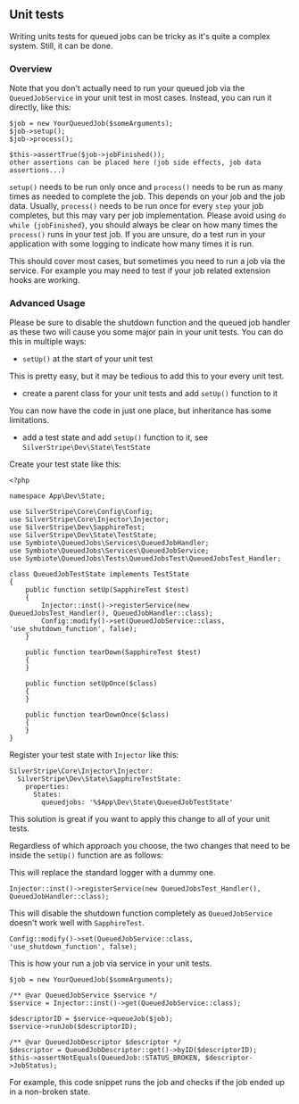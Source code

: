 ## Unit tests

Writing units tests for queued jobs can be tricky as it's quite a complex system. Still, it can be done.

### Overview

Note that you don't actually need to run your queued job via the `QueuedJobService` in your unit test in most cases. Instead, you can run it directly, like this:

```
$job = new YourQueuedJob($someArguments);
$job->setup();
$job->process();

$this->assertTrue($job->jobFinished());
other assertions can be placed here (job side effects, job data assertions...)
```

`setup()` needs to be run only once and `process()` needs to be run as many times as needed to complete the job. This depends on your job and the job data.
Usually, `process()` needs to be run once for every `step` your job completes, but this may vary per job implementation. Please avoid using `do while {jobFinished}`, you should always be clear on how many times the `process()` runs in your test job.
If you are unsure, do a test run in your application with some logging to indicate how many times it is run.

This should cover most cases, but sometimes you need to run a job via the service. For example you may need to test if your job related extension hooks are working.

### Advanced Usage

Please be sure to disable the shutdown function and the queued job handler as these two will cause you some major pain in your unit tests.
You can do this in multiple ways:

* `setUp()` at the start of your unit test

This is pretty easy, but it may be tedious to add this to your every unit test.

* create a parent class for your unit tests and add `setUp()` function to it

You can now have the code in just one place, but inheritance has some limitations.

* add a test state and add `setUp()` function to it, see `SilverStripe\Dev\State\TestState`

Create your test state like this:

```
<?php

namespace App\Dev\State;

use SilverStripe\Core\Config\Config;
use SilverStripe\Core\Injector\Injector;
use SilverStripe\Dev\SapphireTest;
use SilverStripe\Dev\State\TestState;
use Symbiote\QueuedJobs\Services\QueuedJobHandler;
use Symbiote\QueuedJobs\Services\QueuedJobService;
use Symbiote\QueuedJobs\Tests\QueuedJobsTest\QueuedJobsTest_Handler;

class QueuedJobTestState implements TestState
{
    public function setUp(SapphireTest $test)
    {
        Injector::inst()->registerService(new QueuedJobsTest_Handler(), QueuedJobHandler::class);
        Config::modify()->set(QueuedJobService::class, 'use_shutdown_function', false);
    }

    public function tearDown(SapphireTest $test)
    {
    }

    public function setUpOnce($class)
    {
    }

    public function tearDownOnce($class)
    {
    }
}

```

Register your test state with `Injector` like this:

```
SilverStripe\Core\Injector\Injector:
  SilverStripe\Dev\State\SapphireTestState:
    properties:
      States:
        queuedjobs: '%$App\Dev\State\QueuedJobTestState'
```

This solution is great if you want to apply this change to all of your unit tests.

Regardless of which approach you choose, the two changes that need to be inside the `setUp()` function are as follows:

This will replace the standard logger with a dummy one. 
```
Injector::inst()->registerService(new QueuedJobsTest_Handler(), QueuedJobHandler::class);
```

This will disable the shutdown function completely as `QueuedJobService` doesn't work well with `SapphireTest`.

```
Config::modify()->set(QueuedJobService::class, 'use_shutdown_function', false);
```

This is how your run a job via service in your unit tests.

```
$job = new YourQueuedJob($someArguments);

/** @var QueuedJobService $service */
$service = Injector::inst()->get(QueuedJobService::class);

$descriptorID = $service->queueJob($job);
$service->runJob($descriptorID);

/** @var QueuedJobDescriptor $descriptor */
$descriptor = QueuedJobDescriptor::get()->byID($descriptorID);
$this->assertNotEquals(QueuedJob::STATUS_BROKEN, $descriptor->JobStatus);
```

For example, this code snippet runs the job and checks if the job ended up in a non-broken state.
